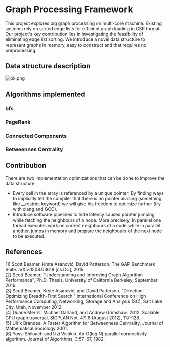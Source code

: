 # Graph Processing Framework 
This project explores big graph processing on multi-core machine.
Existing systems rely on sorted edge lists for efficient graph
loading in CSR format. Our project's key contribution lies in 
investigating the feasibility of eliminating edge list sorting.
We introduce a novel data structure to represent graphs in memory, 
easy to construct and that requires no preprocessing.

## Data structure description 
![ok.png](..%2F..%2FDownloads%2Fok.png)

## Algorithms implemented 
### bfs 
### PageRank
### Connected Components
### Betweennes Centrality

## Contribution 
There are two implementation optimizations that can be done to improve the data structure
* Every cell in the array is referenced by a unique pointer. By finding ways to implicitly tell the compiler that there is no pointer aliasing (something like __restrict keyword) we will give his freedom to optimize further (try with clang and GCC). 
* Introduce software pipelines to hide latency caused pointer jumping while fetching the neighbours of a node. More precisely, In parallel one thread executes work on current neighbours of a node while in parallel another, jumps in memory and prepare the neighbours of the next node to be executed.

## References

[1] Scott Beamer, Krste Asanović, David Patterson. The GAP Benchmark Suite. arXiv:1508.03619 [cs.DC], 2015.   
[2] Scott Beamer, "Understanding and Improving Graph Algorithm Performance", Ph.D. Thesis, University of California Berkeley, September 2016.  
[3] Scott Beamer, Krste Asanović, and David Patterson. "Direction-Optimizing
Breadth-First Search." International Conference on High Performance
Computing, Networking, Storage and Analysis (SC), Salt Lake City, Utah, November 2012.  
[4] Duane Merrill, Michael Garland, and Andrew Grimshaw. 2012.
Scalable GPU graph traversal. SIGPLAN Not. 47, 8 (August 2012), 117–128.  
[5] Ulrik Brandes: A Faster Algorithm for Betweenness Centrality, Journal of Mathematical Sociology 2001.  
[6] Yossi Shiloach and Uzi Vishkin. An O(log N) parallel connectivity algorithm. Journal of Algorithms, 3:57-67, 1982.
